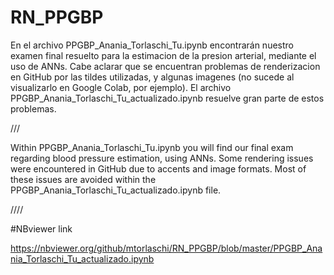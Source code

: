 # RN_PPGBP

En el archivo PPGBP_Anania_Torlaschi_Tu.ipynb encontrarán nuestro examen final resuelto para la estimacion de la presion arterial, mediante el uso de ANNs. Cabe aclarar que se encuentran problemas de renderizacion en GitHub por las tildes utilizadas, y algunas imagenes (no sucede al visualizarlo en Google Colab, por ejemplo). El archivo 
PPGBP_Anania_Torlaschi_Tu_actualizado.ipynb resuelve gran parte de estos problemas.

///

Within PPGBP_Anania_Torlaschi_Tu.ipynb you will find our final exam regarding blood pressure estimation, using ANNs. Some rendering issues were encountered in GitHub due to accents and image formats. Most of these issues are avoided within the PPGBP_Anania_Torlaschi_Tu_actualizado.ipynb file.

////

#NBviewer link

https://nbviewer.org/github/mtorlaschi/RN_PPGBP/blob/master/PPGBP_Anania_Torlaschi_Tu_actualizado.ipynb
